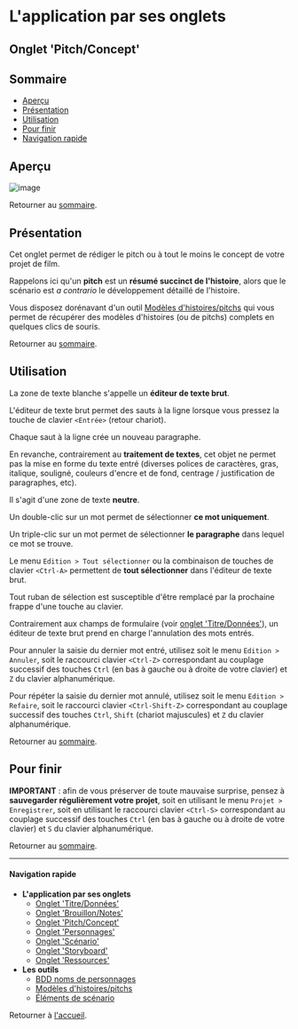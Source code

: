 
# L'application par ses onglets

## <a name="onglet-pitchconcept"/>Onglet 'Pitch/Concept'

## <a name="sommaire"/>Sommaire

* [Aperçu](#screenshot)
* [Présentation](#introduction)
* [Utilisation](#utilisation)
* [Pour finir](#pour-finir)
* [Navigation rapide](#navigation-rapide)


## <a name="screenshot"/>Aperçu

![image](../../images/screenshots/fr/screenshot-003.png)

Retourner au [sommaire](#sommaire).


## <a name="introduction"/>Présentation

Cet onglet permet de rédiger le pitch ou à tout le moins le concept de
votre projet de film.

Rappelons ici qu'un **pitch** est un **résumé succinct de l'histoire**,
alors que le scénario est *a contrario* le développement détaillé de
l'histoire.

Vous disposez dorénavant d'un outil
[Modèles&nbsp;d'histoires/pitchs](fr_tools_pitch_templates.html) qui vous
permet de récupérer des modèles d'histoires (ou de pitchs) complets en
quelques clics de souris.

Retourner au [sommaire](#sommaire).


## <a name="utilisation"/>Utilisation

La zone de texte blanche s'appelle un **éditeur de texte brut**.

L'éditeur de texte brut permet des sauts à la ligne lorsque vous
pressez la touche de clavier `<Entrée>` (retour chariot).

Chaque saut à la ligne crée un nouveau paragraphe.

En revanche, contrairement au **traitement de textes**, cet objet ne
permet pas la mise en forme du texte entré (diverses polices de
caractères, gras, italique, souligné, couleurs d'encre et de fond,
centrage / justification de paragraphes, etc).

Il s'agit d'une zone de texte **neutre**.

Un double-clic sur un mot permet de sélectionner **ce mot uniquement**.

Un triple-clic sur un mot permet de sélectionner **le paragraphe** dans
lequel ce mot se trouve.

Le menu `Edition > Tout sélectionner` ou la combinaison de touches de
clavier `<Ctrl-A>` permettent de **tout sélectionner** dans l'éditeur
de texte brut.

Tout ruban de sélection est susceptible d'être remplacé par la
prochaine frappe d'une touche au clavier.

Contrairement aux champs de formulaire (voir
[onglet&nbsp;'Titre/Données'](fr_tab_title_data.html)), un éditeur de texte
brut prend en charge l'annulation des mots entrés.

Pour annuler la saisie du dernier mot entré, utilisez soit le menu
`Edition > Annuler`, soit le raccourci clavier `<Ctrl-Z>` correspondant
au couplage successif des touches `Ctrl` (en bas à gauche ou à droite
de votre clavier) et `Z` du clavier alphanumérique.

Pour répéter la saisie du dernier mot annulé, utilisez soit le menu
`Edition > Refaire`, soit le raccourci clavier `<Ctrl-Shift-Z>`
correspondant au couplage successif des touches `Ctrl`, `Shift`
(chariot majuscules) et `Z` du clavier alphanumérique.

Retourner au [sommaire](#sommaire).


## <a name="pour-finir"/>Pour finir

**IMPORTANT**&nbsp;: afin de vous préserver de toute mauvaise surprise,
pensez à **sauvegarder régulièrement votre projet**, soit en utilisant
le menu `Projet > Enregistrer`, soit en utilisant le raccourci clavier
`<Ctrl-S>` correspondant au couplage successif des touches `Ctrl` (en
bas à gauche ou à droite de votre clavier) et `S` du clavier
alphanumérique.

Retourner au [sommaire](#sommaire).

---

#### <a name="navigation-rapide"/>Navigation rapide

* **L'application par ses onglets**
    * [Onglet 'Titre/Données'](fr_tab_title_data.html)
    * [Onglet 'Brouillon/Notes'](fr_tab_draft_notes.html)
    * [Onglet 'Pitch/Concept'](fr_tab_pitch_concept.html)
    * [Onglet 'Personnages'](fr_tab_characters.html)
    * [Onglet 'Scénario'](fr_tab_scenario.html)
    * [Onglet 'Storyboard'](fr_tab_storyboard.html)
    * [Onglet 'Ressources'](fr_tab_resources.html)
* **Les outils**
    * [BDD noms de personnages](fr_tools_name_db.html)
    * [Modèles d'histoires/pitchs](fr_tools_pitch_templates.html)
    * [Éléments de scénario](fr_tools_scenario_elements_editor.html)

Retourner à [l'accueil](index.html).

